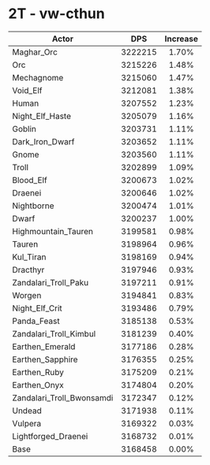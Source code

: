 # 2T - vw-cthun
| Actor | DPS | Increase |
|---|:---:|:---:|
|Maghar_Orc|3222215|1.70%|
|Orc|3215226|1.48%|
|Mechagnome|3215060|1.47%|
|Void_Elf|3212081|1.38%|
|Human|3207552|1.23%|
|Night_Elf_Haste|3205079|1.16%|
|Goblin|3203731|1.11%|
|Dark_Iron_Dwarf|3203652|1.11%|
|Gnome|3203560|1.11%|
|Troll|3202899|1.09%|
|Blood_Elf|3200673|1.02%|
|Draenei|3200646|1.02%|
|Nightborne|3200474|1.01%|
|Dwarf|3200237|1.00%|
|Highmountain_Tauren|3199581|0.98%|
|Tauren|3198964|0.96%|
|Kul_Tiran|3198169|0.94%|
|Dracthyr|3197946|0.93%|
|Zandalari_Troll_Paku|3197211|0.91%|
|Worgen|3194841|0.83%|
|Night_Elf_Crit|3193486|0.79%|
|Panda_Feast|3185138|0.53%|
|Zandalari_Troll_Kimbul|3181239|0.40%|
|Earthen_Emerald|3177186|0.28%|
|Earthen_Sapphire|3176355|0.25%|
|Earthen_Ruby|3175209|0.21%|
|Earthen_Onyx|3174804|0.20%|
|Zandalari_Troll_Bwonsamdi|3172347|0.12%|
|Undead|3171938|0.11%|
|Vulpera|3169322|0.03%|
|Lightforged_Draenei|3168732|0.01%|
|Base|3168458|0.00%|
